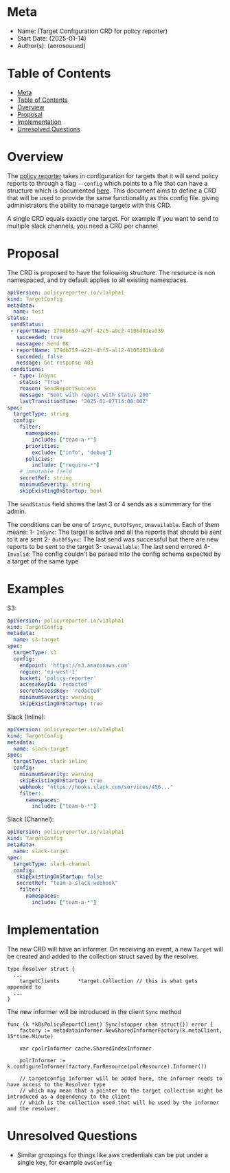# Meta
[meta]: #meta
- Name: (Target Configuration CRD for policy reporter)
- Start Date: (2025-01-14)
- Author(s): (aerosouund)

# Table of Contents
[table-of-contents]: #table-of-contents
- [Meta](#meta)
- [Table of Contents](#table-of-contents)
- [Overview](#overview)
- [Proposal](#proposal)
- [Implementation](#implementation)
- [Unresolved Questions](#unresolved-questions)

# Overview

The [policy reporter](https://github.com/kyverno/policy-reporter) takes in configuration for targets that it will send policy reports to through a flag `--config` which points to a file that can have a structure which is documented [here](https://kyverno.github.io/policy-reporter/core/targets). This document aims to define a CRD that will be used to provide the same functionality as this config file. giving administrators the ability to manage targets with this CRD.

A single CRD equals exactly one target. For example if you want to send to multiple slack channels, you need a CRD per channel


# Proposal

The CRD is proposed to have the following structure. The resource is non namespaced, and by default applies to all existing namespaces.

```yaml
apiVersion: policyreporter.io/v1alpha1
kind: TargetConfig
metadata:
  name: test
status:
 sendStatus:
 - reportName: 179db659-a29f-42c5-a9c2-4106d01ea339
   succeeded: true
   messagee: Send OK
 - reportName: 179db759-a22t-4hf5-al12-4106d01hdbn8
   succeded: false
   message: Got response 403
 conditions:
  - type: InSync
    status: "True"
    reason: SendReportSuccess
    message: "Sent with report with status 200"
    lastTransitionTime: "2025-01-07T14:00:00Z"
spec:
  targetType: string
  config: 
    filter:
      namespaces:
        include: ["team-a-*"]
      priorities:
        exclude: ["info", "debug"]
      policies:
        include: ["require-*"]
    # immutable field
    secretRef: string
    minimumSeverity: string
    skipExistingOnStartup: bool
```

The `sendStatus` field shows the last 3 or 4 sends as a summmary for the admin.

The conditions can be one of `InSync`, `OutOfSync`, `Unavailable`. Each of them means:
1- `InSync`: The target is active and all the reports that should be sent to it are sent
2- `OutOfSync`: The last send was successful but there are new reports to be sent to the target
3- `Unavailable`: The last send errored
4- `Invalid`: The config couldn't be parsed into the config schema expected by a target of the same type


# Examples

S3:

```yaml
apiVersion: policyreporter.io/v1alpha1
kind: TargetConfig
metadata:
  name: s3-target
spec:
  targetType: s3
  config:
    endpoint: 'https://s3.amazonaws.com'
    region: 'eu-west-1'
    bucket: 'policy-reporter'
    accessKeyId: 'redacted'
    secretAccessKey: 'redacted'
    minimumSeverity: warning
    skipExistingOnStartup: true
```

Slack (Inline):

```yaml
apiVersion: policyreporter.io/v1alpha1
kind: TargetConfig
metadata:
  name: slack-target
spec:
  targetType: slack-inline
  config:
    minimumSeverity: warning
    skipExistingOnStartup: true
    webhook: "https://hooks.slack.com/services/456..."
    filter:
      namespaces:
        include: ["team-b-*"]
```

Slack (Channel):

```yaml
apiVersion: policyreporter.io/v1alpha1
kind: TargetConfig
metadata:
  name: slack-target
spec:
  targetType: slack-channel
  config:
   skipExistingOnStartup: false
   secretRef: "team-a-slack-webhook"
    filter:
      namespaces:
        include: ["team-a-*"]
```


# Implementation

The new CRD will have an informer. On receiving an event, a new `Target` will be created and added to the collection struct saved by the resolver.


```golang
type Resolver struct {
  ...
	targetClients      *target.Collection // this is what gets appended to
  ...
}
```

The new informer will be introduced in the client `Sync` method

```golang
func (k *k8sPolicyReportClient) Sync(stopper chan struct{}) error {
	factory := metadatainformer.NewSharedInformerFactory(k.metaClient, 15*time.Minute)

	var cpolrInformer cache.SharedIndexInformer

	polrInformer := k.configureInformer(factory.ForResource(polrResource).Informer())

	// targetconfig informer will be added here, the informer needs to have access to the Resolver type
	// which may mean that a pointer to the target collection might be introduced as a dependency to the client
	// which is the collection used that will be used by the informer and the resolver.
```

# Unresolved Questions

- Similar groupings for things like aws credentials can be put under a single key, for example `awsConfig`
